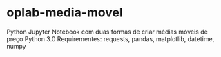 # oplab-media-movel
Python Jupyter Notebook com duas formas de criar médias móveis de preço
Python 3.0
Requirementes: requests, pandas, matplotlib, datetime, numpy
